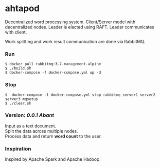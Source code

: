 # ahtapod

Decentralized word processing system. 
Client/Server model with decentralized nodes.
Leader is elected using RAFT. Leader communicates with client. <br>

Work splitting and work result communication are done via RabbitMQ.

### Run
`$ docker pull rabbitmq:3.7-management-alpine` <br>
`$ ./build.sh` <br>
`$ docker-compose -f docker-compose.yml up -d` <br>

### Stop
`$  docker-compose -f docker-compose.yml stop rabbitmq server1 server2 server3 mqsetup
` <br>
`$ ./clear.sh`

### Version: _0.0.1 Abant_
Input as a text document. <br>
Split the data across multiple nodes. <br>
Process data and return **word count** to the user.


### Inspiration
Inspired by Apache Spark and Apache Hadoop.